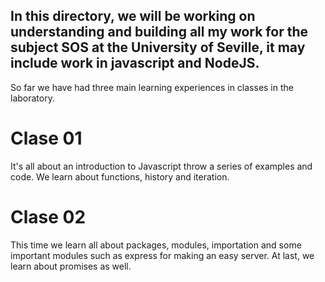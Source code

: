 ## In this directory, we will be working on understanding and building all my work for the subject SOS at the University of Seville, it may include work in javascript and NodeJS.

So far we have had three main learning experiences in classes in the laboratory.

# Clase 01

It's all about an introduction to Javascript throw a series of examples and code. We learn about functions, history and iteration.

# Clase 02

This time we learn all about packages, modules, importation and some important modules such as express for making an easy server. At last, we learn about promises as well.



